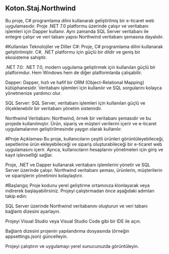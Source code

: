 ## Koton.Staj.Northwind
Bu proje, C# programlama dilini kullanarak geliştirilmiş bir e-ticaret web uygulamasıdır. Proje .NET 7.0 platformu üzerinde çalışır ve veritabanı işlemleri için Dapper kullanır. Aynı zamanda SQL Server veritabanı ile entegre çalışır ve veri tabanı yapısı Northwind veritabanı şemasına dayalıdır.

#Kullanılan Teknolojiler ve Diller
C#: Proje, C# programlama dilini kullanarak geliştirilmiştir. C#, .NET platformu için güçlü bir dildir ve geniş bir ekosisteme sahiptir.

.NET 7.0: .NET 7.0, modern uygulama geliştirmek için kullanılan güçlü bir platformdur. Hem Windows hem de diğer platformlarda çalışabilir.

Dapper: Dapper, hızlı ve hafif bir ORM (Object-Relational Mapping) kütüphanesidir. Veritabanı işlemleri için kullanılır ve SQL sorgularını kolayca yönetmenize yardımcı olur.

SQL Server: SQL Server, veritabanı işlemleri için kullanılan güçlü ve ölçeklenebilir bir veritabanı yönetim sistemidir.

Northwind Veritabanı: Northwind, örnek bir veritabanı şemasıdır ve bu projede kullanılmıştır. Ürün, sipariş ve müşteri verilerini içerir ve e-ticaret uygulamalarının geliştirilmesinde yaygın olarak kullanılır.

#Proje Açıklaması
Bu proje, kullanıcıların çeşitli ürünleri görüntüleyebileceği, sepetlerine ürün ekleyebileceği ve sipariş oluşturabileceği bir e-ticaret web uygulamasını içerir. Ayrıca, kullanıcıların hesaplarını yönetmeleri için giriş ve kayıt işlevselliği sağlar.

Proje, .NET ve Dapper kullanarak veritabanı işlemlerini yönetir ve SQL Server üzerinde çalışır. Northwind veritabanı şeması, ürünlerin, müşterilerin ve siparişlerin yönetimini kolaylaştırır.

#Başlangıç
Proje kodunu yerel geliştirme ortamınıza klonlayarak veya indirerek başlayabilirsiniz. Projeyi çalıştırmadan önce aşağıdaki adımları takip edin:

SQL Server üzerinde Northwind veritabanını oluşturun ve veri tabanı bağlantı dizesini ayarlayın.

Projeyi Visual Studio veya Visual Studio Code gibi bir IDE ile açın.

Bağlantı dizesini projenin yapılandırma dosyasında (örneğin appsettings.json) güncelleyin.

Projeyi çalıştırın ve uygulamayı yerel sunucunuzda görüntüleyin.
